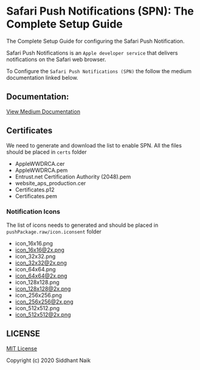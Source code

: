 # Safari Push Notifications (SPN): The Complete Setup Guide
The Complete Setup Guide for configuring the Safari Push Notification.

Safari Push Notifications is an `Apple developer service` that delivers notifications on the Safari web browser.

To Configure the `Safari Push Notifications (SPN)` the follow the medium documentation linked below.

## Documentation:
[View Medium Documentation](https://medium.com/@sid04naik/safari-push-notifications-spn-the-complete-setup-guide-6aa49889e8a1)

## Certificates
We need to generate and download the list to enable SPN.
All the files should be placed in `certs` folder

* AppleWWDRCA.cer
* AppleWWDRCA.pem
* Entrust.net Certification Authority (2048).pem
* website_aps_production.cer
* Certificates.p12
* Certificates.pem

### Notification Icons
The list of icons needs to generated and should be placed in `pushPackage.raw/icon.iconsent` folder

* icon_16x16.png
* icon_16x16@2x.png
* icon_32x32.png
* icon_32x32@2x.png
* icon_64x64.png
* icon_64x64@2x.png
* icon_128x128.png
* icon_128x128@2x.png
* icon_256x256.png
* icon_256x256@2x.png
* icon_512x512.png
* icon_512x512@2x.png

## LICENSE

[MIT License](https://github.com/sid04naik/safari-push-notification/blob/main/LICENSE)

Copyright (c) 2020 Siddhant Naik